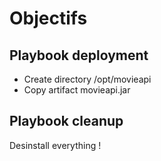 # Objectifs

## Playbook deployment
- Create directory /opt/movieapi
- Copy artifact movieapi.jar

## Playbook cleanup
Desinstall everything !